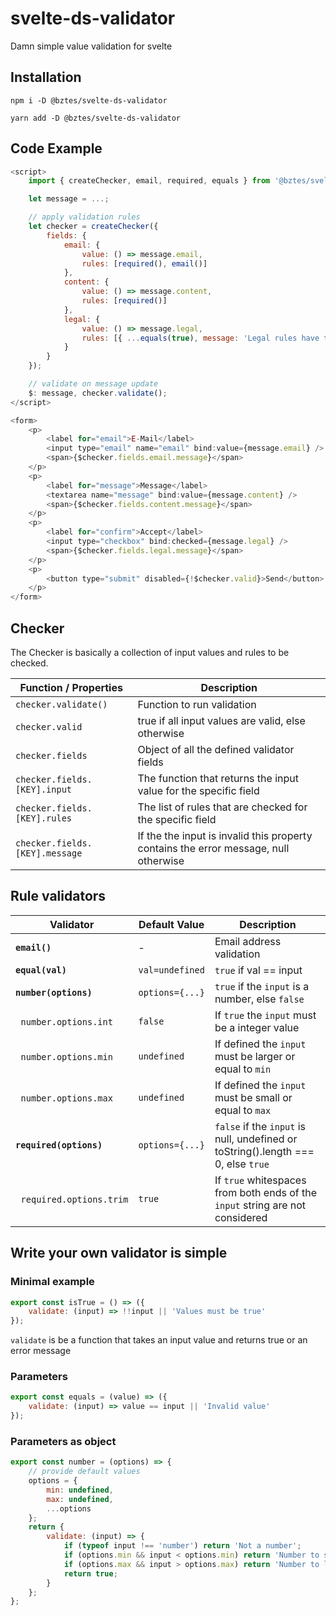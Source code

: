 # svelte-ds-validator

Damn simple value validation for svelte

## Installation

```
npm i -D @bztes/svelte-ds-validator
```

```
yarn add -D @bztes/svelte-ds-validator
```

## Code Example

```js
<script>
	import { createChecker, email, required, equals } from '@bztes/svelte-ds-validator';

    let message = ...;

    // apply validation rules
    let checker = createChecker({
		fields: {
			email: {
				value: () => message.email,
				rules: [required(), email()]
			},
			content: {
				value: () => message.content,
				rules: [required()]
			},
			legal: {
				value: () => message.legal,
				rules: [{ ...equals(true), message: 'Legal rules have to be accepted' }]
			}
		}
	});

    // validate on message update
	$: message, checker.validate();
</script>

<form>
    <p>
        <label for="email">E-Mail</label>
        <input type="email" name="email" bind:value={message.email} />
        <span>{$checker.fields.email.message}</span>
    </p>
    <p>
        <label for="message">Message</label>
        <textarea name="message" bind:value={message.content} />
        <span>{$checker.fields.content.message}</span>
    </p>
    <p>
        <label for="confirm">Accept</label>
        <input type="checkbox" bind:checked={message.legal} />
        <span>{$checker.fields.legal.message}</span>
    </p>
    <p>
        <button type="submit" disabled={!$checker.valid}>Send</button>
    </p>
</form>
```

## Checker

The Checker is basically a collection of input values and rules to be checked.

| Function / Properties          | Description                                                                          |
| ------------------------------ | ------------------------------------------------------------------------------------ |
| `checker.validate()`           | Function to run validation                                                           |
| `checker.valid`                | true if all input values are valid, else otherwise                                   |
| `checker.fields`               | Object of all the defined validator fields                                           |
| `checker.fields.[KEY].input`   | The function that returns the input value for the specific field                     |
| `checker.fields.[KEY].rules`   | The list of rules that are checked for the specific field                            |
| `checker.fields.[KEY].message` | If the the input is invalid this property contains the error message, null otherwise |

## Rule validators

| Validator                           | Default Value   | Description                                                                       |
| ----------------------------------- | --------------- | --------------------------------------------------------------------------------- |
| **`email()`**                       | -               | Email address validation                                                          |
| **`equal(val)`**                    | `val=undefined` | `true` if val == input                                                            |
| **`number(options)`**               | `options={...}` | `true` if the `input` is a number, else `false`                                   |
| &nbsp;&nbsp;`number.options.int`    | `false`         | If `true` the `input` must be a integer value                                     |
| &nbsp;&nbsp;`number.options.min`    | `undefined`     | If defined the `input` must be larger or equal to `min`                           |
| &nbsp;&nbsp;`number.options.max`    | `undefined`     | If defined the `input` must be small or equal to `max`                            |
| **`required(options)`**             | `options={...}` | `false` if the `input` is null, undefined or toString().length === 0, else `true` |
| &nbsp;&nbsp;`required.options.trim` | `true`          | If `true` whitespaces from both ends of the `input` string are not considered     |

## Write your own validator is simple

### Minimal example

```js
export const isTrue = () => ({
	validate: (input) => !!input || 'Values must be true'
});
```

`validate` is be a function that takes an input value and returns true or an error message

### Parameters

```js
export const equals = (value) => ({
	validate: (input) => value == input || 'Invalid value'
});
```

### Parameters as object

```js
export const number = (options) => {
	// provide default values
	options = {
		min: undefined,
		max: undefined,
		...options
	};
	return {
		validate: (input) => {
			if (typeof input !== 'number') return 'Not a number';
			if (options.min && input < options.min) return 'Number to small';
			if (options.max && input > options.max) return 'Number to large';
			return true;
		}
	};
};
```
